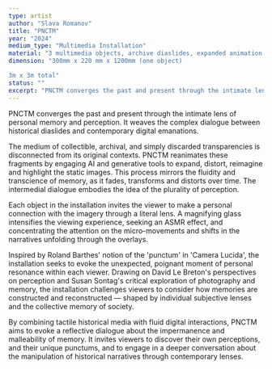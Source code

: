 ```yaml
---
type: artist
author: "Slava Romanov"
title: "PNCTM"
year: "2024"
medium_type: "Multimedia Installation"
material: "3 multimedia objects, archive diaslides, expanded animation (3 min), magnifying glass."
dimension: "300mm x 220 mm x 1200mm (one object)

3m x 3m total"
status: ""
excerpt: "PNCTM converges the past and present through the intimate lens of personal memory and perception. It weaves the complex dialogue between historical diaslides and contemporary digital emanations.The medium of collectible, archival, and simply discarded transparencies is disconnected from its original contexts. PNCTM reanimates these fragments by engaging AI and generative tools to expand, distort, reimagine and highlight the static images..."
---
```

PNCTM converges the past and present through the intimate lens of personal memory and perception. It weaves the complex dialogue between historical diaslides and contemporary digital emanations.


The medium of collectible, archival, and simply discarded transparencies is disconnected from its original contexts. PNCTM reanimates these fragments by engaging AI and generative tools to expand, distort, reimagine and highlight the static images. This process mirrors the fluidity and transcience of memory, as it fades, transforms and distorts over time. The intermedial dialogue embodies the idea of the plurality of perception.


Each object in the installation invites the viewer to make a personal connection with the imagery through a literal lens. A magnifying glass intensifies the viewing experience, seeking an ASMR effect, and concentrating the attention on the micro-movements and shifts in the narratives unfolding through the overlays.


Inspired by Roland Barthes' notion of the 'punctum' in 'Camera Lucida', the installation seeks to evoke the unexpected, poignant moment of personal resonance within each viewer. Drawing on David Le Breton's perspectives on perception and Susan Sontag's critical exploration of photography and memory, the installation challenges viewers to consider how memories are constructed and reconstructed — shaped by individual subjective lenses and the collective memory of society.


By combining tactile historical media with fluid digital interactions, PNCTM aims to evoke a reflective dialogue about the impermanence and malleability of memory. It invites viewers to discover their own perceptions, and their unique punctums, and to engage in a deeper conversation about the manipulation of historical narratives through contemporary lenses.

